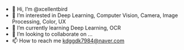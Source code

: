 - 👋 Hi, I’m @xcellentbird
- 👀 I’m interested in Deep Learning, Computer Vision, Camera, Image Processing, Color, UX
- 🌱 I’m currently learning Deep Learning, OCR
- 💞️ I’m looking to collaborate on ...
- 📫 How to reach me kdggdk7984@naver.com

<!---
xcellentbird/xcellentbird is a ✨ special ✨ repository because its `README.md` (this file) appears on your GitHub profile.
You can click the Preview link to take a look at your changes.
--->
